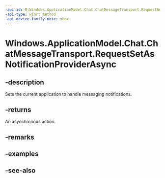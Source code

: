 ```yaml
---
-api-id: M:Windows.ApplicationModel.Chat.ChatMessageTransport.RequestSetAsNotificationProviderAsync
-api-type: winrt method
-api-device-family-note: xbox
---
```


<!-- Method syntax
public Windows.Foundation.IAsyncAction RequestSetAsNotificationProviderAsync()
-->

# Windows.ApplicationModel.Chat.ChatMessageTransport.RequestSetAsNotificationProviderAsync

## -description
Sets the current application to handle messaging notifications.

## -returns
An asynchronous action.

## -remarks

## -examples

## -see-also
